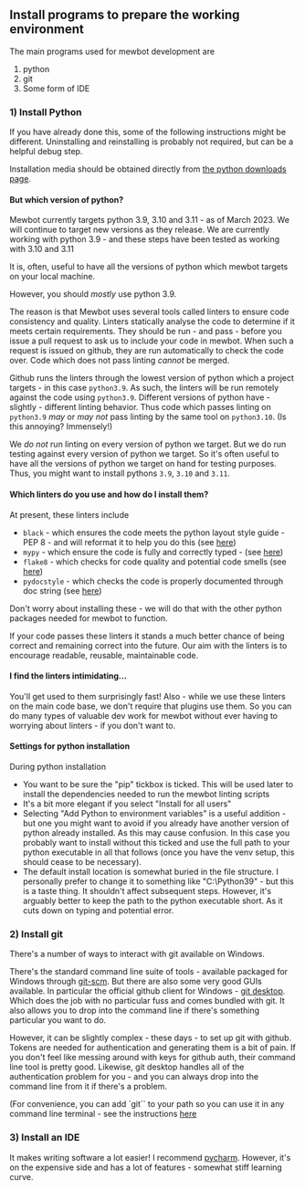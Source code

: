 
## Install programs to prepare the working environment

The main programs used for mewbot development are
1) python
2) git
3) Some form of IDE

### 1) Install Python

If you have already done this, some of the following instructions might be different.
Uninstalling and reinstalling is probably not required, but can be a helpful debug step.

Installation media should be obtained directly from [the python downloads page][1].

#### But which version of python?

Mewbot currently targets python 3.9, 3.10 and 3.11 - as of March 2023.
We will continue to target new versions as they release.
We are currently working with python 3.9 - and these steps have been tested as working with 3.10 and 3.11

It is, often, useful to have all the versions of python which mewbot targets on your local machine.

However, you should _mostly_ use python 3.9.

The reason is that Mewbot uses several tools called linters to ensure code consistency and quality.
Linters statically analyse the code to determine if it meets certain requirements.
They should be run - and pass - before you issue a pull request to ask us to include your code in mewbot.
When such a request is issued on github, they are run automatically to check the code over.
Code which does not pass linting _cannot_ be merged.

Github runs the linters through the lowest version of python which a project targets - in this case `python3.9`.
As such, the linters will be run remotely against the code using `python3.9`.
Different versions of python have - slightly - different linting behavior.
Thus code which passes linting on `python3.9` _may_ or _may not_ pass linting by the same tool on `python3.10`.
(Is this annoying? Immensely!)

We _do not_ run linting on every version of python we target.
But we do run testing against every version of python we target.
So it's often useful to have all the versions of python we target on hand for testing purposes.
Thus, you might want to install pythons `3.9`, `3.10` and `3.11`.

#### Which linters do you use and how do I install them?

At present, these linters include
 - `black` - which ensures the code meets the python layout style guide - PEP 8 - and will reformat it to help you do this (see [here][2])
 - `mypy` - which ensure the code is fully and correctly typed - (see [here][3])
 - `flake8` - which checks for code quality and potential code smells (see [here][4])
 - `pydocstyle` - which checks the code is properly documented through doc string (see [here][5])

Don't worry about installing these - we will do that with the other python packages needed for mewbot to function.

If your code passes these linters it stands a much better chance of being correct and remaining correct into the future.
Our aim with the linters is to encourage readable, reusable, maintainable code.

#### I find the linters intimidating...

You'll get used to them surprisingly fast!
Also - while we use these linters on the main code base, we don't require that plugins use them.
So you can do many types of valuable dev work for mewbot without ever having to worrying about linters - if you don't want to.

#### Settings for python installation

During python installation
* You want to be sure the "pip" tickbox is ticked. 
      This will be used later to install the dependencies needed to run the mewbot linting scripts
* It's a bit more elegant if you select "Install for all users"
* Selecting "Add Python to environment variables" is a useful addition - but one you might want to avoid if you already have another version of python already installed. As this may cause confusion. 
      In this case you probably want to install without this ticked and use the full path to your python executable in all that follows (once you have the venv setup, this should cease to be necessary).
* The default install location is somewhat buried in the file structure. 
      I personally prefer to change it to something like "C:\Python39\" - but this is a taste thing. It shouldn't affect subsequent steps. However, it's arguably better to keep the path to the python executable short. As it cuts down on typing and potential error.

### 2) Install git

There's a number of ways to interact with git available on Windows.

There's the standard command line suite of tools - available packaged for Windows through [git-scm][6].
But there are also some very good GUIs available.
In particular the official github client for Windows - [git desktop][7].
Which does the job with no particular fuss and comes bundled with git.
It also allows you to drop into the command line if there's something particular you want to do.

However, it can be slightly complex - these days - to set up git with github.
Tokens are needed for authentication and generating them is a bit of pain.
If you don't feel like messing around with keys for github auth, their command line tool is pretty good.
Likewise, git desktop handles all of the authentication problem for you - and you can always drop into the command line from it if there's a problem.

(For convenience, you can add `git`` to your path so you can use it in any command line terminal - see the instructions [here][9]

### 3) Install an IDE

It makes writing software a lot easier!
I recommend [pycharm][8].
However, it's on the expensive side and has a lot of features - somewhat stiff learning curve.


[1]: https://www.python.org/downloads/ "Python downloads"
[2]: https://github.com/psf/black "Black main page"
[3]: https://github.com/python/mypy "mypy main page"
[4]: https://github.com/PyCQA/flake8 "flake8 main page"
[5]: http://www.pydocstyle.org/en/stable/ "pydocstyle main page"
[6]: https://git-scm.com/download/win "git-scm"
[7]: https://desktop.github.com/ "git desktop"
[8]: https://www.jetbrains.com/pycharm/ "Jetbrains Pycharm"
[9]: https://www.anujvarma.com/adding-path-variable-for-git-and-gitbash-to-work-on-windows/ "Adding git to path"
